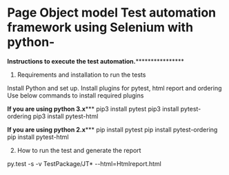 # Page Object model Test automation framework using Selenium with python-

********Instructions to execute the test automation.************************

1) Requirements and installation to run the tests

Install Python and set up.
Install plugins for pytest, html report and ordering
Use below commands to install required plugins

**************If you are using python 3.x*****************
pip3 install pytest
pip3 install pytest-ordering
pip3 install pytest-html


**************If you are using python 2.x*****************
pip install pytest
pip install pytest-ordering
pip install pytest-html

2) How to run the test and generate the report

py.test -s -v TestPackage/JT* --html=Htmlreport.html
